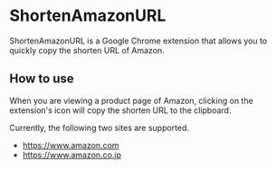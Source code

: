# ShortenAmazonURL

ShortenAmazonURL is a Google Chrome extension that allows you to quickly copy the shorten URL of Amazon.

## How to use

When you are viewing a product page of Amazon, clicking on the extension's icon will copy the shorten URL to the clipboard.

Currently, the following two sites are supported.

- https://www.amazon.com
- https://www.amazon.co.jp

